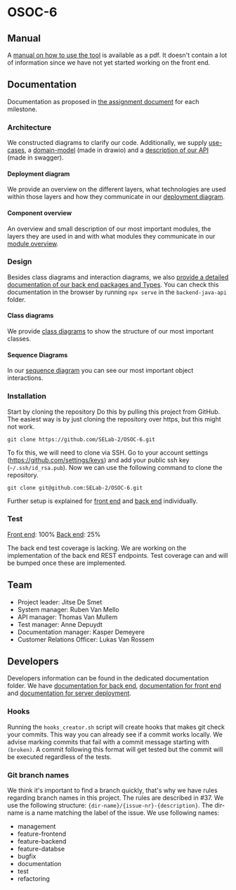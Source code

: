 # OSOC-6

## Manual

A [manual on how to use the tool](documentation/OSOC-tool-manual.pdf) is available as a pdf.
It doesn't contain a lot of information since we have not yet started working on the front end.

## Documentation

Documentation as proposed in
[the assignment document](https://github.com/SELab-2/OSOC-opgave/blob/main/opgave.md#algemeen) for each milestone.

### Architecture

We constructed diagrams to clarify our code.
Additionally, we supply [use-cases](documentation/use-case.pdf),
a [domain-model](documentation/domain-model.html) (made in drawio) and
a [description of our API](https://selab-2.github.io/OSOC-6/) (made in swagger).

#### Deployment diagram

We provide an overview on the different layers, what technologies are used within those layers and
how they communicate in our [deployment diagram](documentation/OSOC-deployment-diagram.vpd.svg).

#### Component overview

An overview and small description of our most important modules,
the layers they are used in and with what modules they communicate in
our [module overview](documentation/OSOC-component-servicediagram.vpd.svg).

### Design

Besides class diagrams and interaction diagrams,
we also [provide a detailed documentation of our back end packages and Types](backend-java-api).
You can check this documentation in the browser by running `npx serve` in the `backend-java-api` folder.

#### Class diagrams

We provide [class diagrams](documentation/class-diagrams) to show the structure of our most important classes.

#### Sequence Diagrams

In our [sequence diagram](documentation/sequence-diagrams) you can see our most important object interactions.

### Installation

Start by cloning the repository
Do this by pulling this project from GitHub.
The easiest way is by just cloning the repository over https, but this might not work.
```
git clone https://github.com/SELab-2/OSOC-6.git
```
To fix this, we will need to clone via SSH.
Go to your account settings (https://github.com/settings/keys) and add your public ssh key (`~/.ssh/id_rsa.pub`).
Now we can use the following command to clone the repository.
```
git clone git@github.com:SELab-2/OSOC-6.git
```

Further setup is explained for
[front end](frontend/README.md#setup) and  [back end](backend/README.md#setup) individually.

### Test

[Front end](frontend/README.md#tests): 100%
[Back end](backend/README.md#tests): 25%

The back end test coverage is lacking.
We are working on the implementation of the back end REST endpoints.
Test coverage can and will be bumped once these are implemented.

## Team

* Project leader: Jitse De Smet
* System manager: Ruben Van Mello
* API manager: Thomas Van Mullem
* Test manager: Anne Depuydt
* Documentation manager: Kasper Demeyere
* Customer Relations Officer: Lukas Van Rossem

## Developers

Developers information can be found in the dedicated documentation folder.
We have [documentation for back end](backend/README.md),
[documentation for front end](frontend/README.md) and [documentation for server deployment](serverSetup.md).

### Hooks

Running the `hooks_creator.sh` script will create hooks that makes git check your commits.
This way you can already see if a commit works locally.
We advise marking commits that fail with a commit message starting with `(broken)`.
A commit following this format will get tested but the commit will be executed regardless of the tests.

### Git branch names

We think it's important to find a branch quickly, that's why we have rules regarding branch names in this project.
The rules are described in #37.
We use the following structure: `{dir-name}/{issue-nr}-{description}`.
The dir-name is a name matching the label of the issue.
We use following names:
* management
* feature-frontend
* feature-backend
* feature-databse
* bugfix
* documentation
* test
* refactoring
